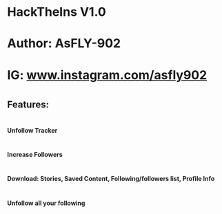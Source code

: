 # HackTheIns V1.0

# Author: AsFLY-902
# IG: www.instagram.com/asfly902
# <h2>Features:</h2>
# <h4>Unfollow Tracker</h4>
# <h4>Increase Followers</h4>
# <h4>Download: Stories, Saved Content, Following/followers list, Profile Info</h4>
# <h4>Unfollow all your following</h4>
